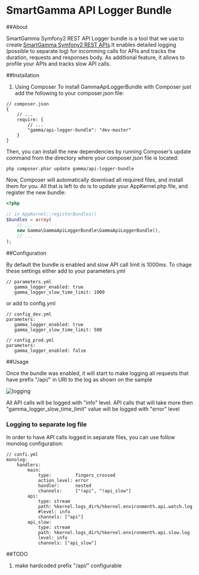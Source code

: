 # SmartGamma API Logger Bundle

##About

SmartGamma Symfony2 REST API Logger bundle is a tool that we use to create [SmartGamma Symfony2 REST APIs](http://smart-gamma.com/).It enables detailed logging (possible to separate log) for incomming calls for APIs and tracks the duration, requests and responses body. As additional feature, it allows to profile your APIs and tracks slow API calls.

##Installation

1. Using Composer
To install GammaApiLoggerBundle with Composer just add the following to your composer.json file:

```
// composer.json
{
    // ...
    require: {
        // ...
        "gamma/api-logger-bundle": "dev-master"
    }
}
```

Then, you can install the new dependencies by running Composer’s update command from the directory where your composer.json file is located:

```
php composer.phar update gamma/api-logger-bundle
```

Now, Composer will automatically download all required files, and install them for you. All that is left to do is to update your AppKernel.php file, and register the new bundle:

```php
<?php

// in AppKernel::registerBundles()
$bundles = array(
    // ...
    new Gamma\GammaApiLoggerBundle\GammaApiLoggerBundle(),
    // ...
);
```

##Configuration

By default the bundle is enabled and slow API call limit is 1000ms. To chage these settings either add to your parameters.yml
```
// parameters.yml
   gamma_logger_enabled: true
   gamma_logger_slow_time_limit: 1000
```  
or add to config.yml
```
// config_dev.yml
parameters:
   gamma_logger_enabled: true
   gamma_logger_slow_time_limit: 500
```

```
// config_prod.yml
parameters:
   gamma_logger_enabled: false
```

##Usage

Once the bundle was enabled, it will start to make logging all requests that have prefix "/api/" in URI to the log as shown on the sample

![logging]

All API calls will be logged with "info" level.
API calls that will take more then "gamma_logger_slow_time_limit" value will be logged with "error" level  

### Logging to separate log file

In order to have API calls logged in separate files, you can use follow monolog configuration:
```
// confi.yml
monolog:
    handlers:
        main:
            type:         fingers_crossed
            action_level: error
            handler:      nested
            channels:     ["!api", "!api_slow"]
        api:
            type: stream
            path: %kernel.logs_dir%/%kernel.environment%.api.watch.log
            #level: info
            channels: ["api"]
        api_slow:
            type: stream
            path: %kernel.logs_dir%/%kernel.environment%.api.slow.log
            level: info
            channels: ["api_slow"]
```

##TODO

1. make hardcoded prefix "/api/" configurable 

[logging]: http://smart-gamma.com/files/2016-07/smart-gamma-logger-api-log.png
